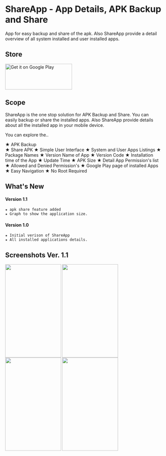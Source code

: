 # ShareApp - App Details, APK Backup and Share

App for easy backup and share of the apk. Also ShareApp provide a detail overview of all system installed and user installed apps.
 
 ## Store
<a href='https://play.google.com/store/apps/details?id=com.anu.developers3k.shareapp'><img alt='Get it on Google Play' src='https://play.google.com/intl/en_gb/badges/images/generic/en_badge_web_generic.png' height="83" width="215" /></a>


## Scope

ShareApp is the one stop solution for APK Backup and Share. You can easily backup or share the installed apps. Also ShareApp provide details about all the installed app in your mobile device. 

You can explore the..

★ APK Backup </br>
★ Share APK
★ Simple User Interface
★ System and User Apps Listings
★ Package Names
★ Version Name of App
★ Version Code 
★ Installation time of the App
★ Update Time 
★ APK Size
★ Detail App Permission's list
★ Allowed and Denied Permission's
★ Google Play page of installed Apps
★ Easy Navigation
★ No Root Required


## What's New

#### Version 1.1
```
★ apk share feature added
★ Graph to show the application size.
```
#### Version 1.0
```
★ Initial verison of ShareApp
★ All installed applications details.
```

## Screenshots Ver. 1.1

<img src="https://user-images.githubusercontent.com/18279724/43115375-466407ea-8f21-11e8-9d84-e7bb87fe8862.png" align="left" height="300" width="180" >

<img src="https://user-images.githubusercontent.com/18279724/43115374-46349758-8f21-11e8-8602-80c9108ab30a.png" align="left" height="300" width="180" >

<img src="https://user-images.githubusercontent.com/18279724/43115376-4691ad80-8f21-11e8-9fdd-1d58bb5406a4.png" align="left" height="300" width="180" >

<img src="https://user-images.githubusercontent.com/18279724/43115377-46be2216-8f21-11e8-991b-ece8ab03fd06.png" align="left" height="300" width="180" >



